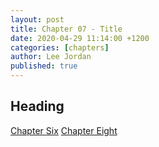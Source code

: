 ```yaml
---
layout: post
title: Chapter 07 - Title
date: 2020-04-29 11:14:00 +1200
categories: [chapters]
author: Lee Jordan
published: true
---
```


<h2>Heading</h2>

<div class="pagination">
    <a class="pagination-item older" href="https://singularity.geraldleejordan.com/chapter-06/">Chapter Six</a>
      <a class="pagination-item newer" href="https://singularity.geraldleejordan.com/chapter-08/">Chapter Eight</a>
</div>
